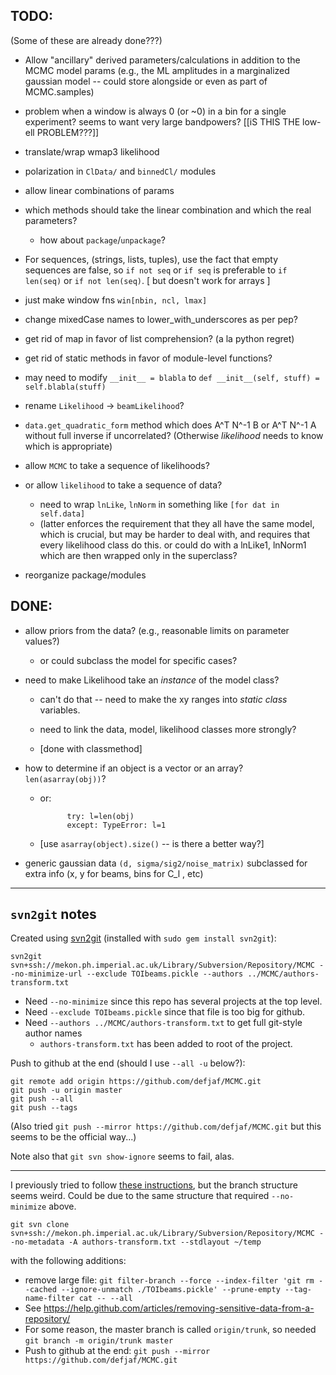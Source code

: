 ## TODO:

(Some of these are already done???)

* Allow "ancillary" derived parameters/calculations in addition to the MCMC model params (e.g., the ML amplitudes in a marginalized gaussian model -- could store alongside or even as part of MCMC.samples)

* problem when a window is always 0 (or ~0) in a bin for a single experiment? seems to want very large bandpowers? [[iS THIS THE low-ell PROBLEM???]]

* translate/wrap wmap3 likelihood

* polarization in `ClData/` and `binnedCl/` modules

* allow linear combinations of params

* which methods should take the linear combination and which the real parameters? 
  * how about `package`/`unpackage`?


* For sequences, (strings, lists, tuples), use the fact that empty
      sequences are false, so `if not seq` or `if seq` is preferable
      to `if len(seq)` or `if not len(seq)`.
  [ but doesn't work for arrays ]

* just make window fns `win[nbin, ncl, lmax]`

* change mixedCase names to lower\_with\_underscores as per pep?

* get rid of map in favor of list comprehension? (a la python regret)

* get rid of static methods in favor of module-level functions?

* may need to modify `__init__ = blabla` to `def __init__(self, stuff) = self.blabla(stuff)`

* rename `Likelihood` -> `beamLikelihood`?

* `data.get_quadratic_form` method which does A^T N^-1 B or A^T N^-1 A without full inverse if uncorrelated? (Otherwise *likelihood* needs to know which is appropriate)

* allow `MCMC` to take a sequence of likelihoods?
   
* or allow `likelihood` to take a sequence of data?
  * need to wrap `lnLike`, `lnNorm` in something like `[for dat in self.data]`
  * (latter enforces the requirement that they all have the same model, which is crucial, but may be harder to deal with, and requires that every likelihood class do this. or could do with a lnLike1, lnNorm1 which are then wrapped only in the superclass?

* reorganize package/modules



## DONE:


* allow priors from the data? (e.g., reasonable limits on parameter values?)
  * or could subclass the model for specific cases?

* need to make Likelihood take an *instance* of the model class?
  * can't do that -- need to make the xy ranges into *static class* variables.

  * need to link the data, model, likelihood classes more strongly?

  * [done with classmethod]

* how to determine if an object is a vector or an array? `len(asarray(obj))`? 
  * or:
  
              try: l=len(obj)
              except: TypeError: l=1

  * [use `asarray(object).size()` -- is there a better way?]

* generic gaussian data `(d, sigma/sig2/noise_matrix)` subclassed for extra info (x, y for beams, bins for C_l , etc)

----

## `svn2git` notes


Created using [svn2git][] (installed with `sudo gem install svn2git`):

    svn2git svn+ssh://mekon.ph.imperial.ac.uk/Library/Subversion/Repository/MCMC --no-minimize-url --exclude TOIbeams.pickle --authors ../MCMC/authors-transform.txt
    
* Need `--no-minimize` since this repo has several projects at the top level.
* Need `--exclude TOIbeams.pickle` since that file is too big for github.
* Need `--authors ../MCMC/authors-transform.txt` to get full git-style author names 
  * `authors-transform.txt` has been added to root of the project.
  

Push to github at the end (should I use `--all -u` below?):

    git remote add origin https://github.com/defjaf/MCMC.git
    git push -u origin master
    git push --all 
    git push --tags

(Also tried `git push --mirror https://github.com/defjaf/MCMC.git` but this seems to be the official way...)

Note also that `git svn show-ignore` seems to fail, alas.

[svn2git]: https://github.com/nirvdrum/svn2git

----

I previously tried to follow [these instructions][1], but the branch structure seems weird. Could be due to the same structure that required `--no-minimize` above.

    git svn clone svn+ssh://mekon.ph.imperial.ac.uk/Library/Subversion/Repository/MCMC --no-metadata -A authors-transform.txt --stdlayout ~/temp

with the following additions:
* remove large file: `git filter-branch --force --index-filter 'git rm --cached --ignore-unmatch ./TOIbeams.pickle' --prune-empty --tag-name-filter cat -- --all`
 * See <https://help.github.com/articles/removing-sensitive-data-from-a-repository/>
* For some reason, the master branch is called `origin/trunk`, so needed `git branch -m origin/trunk master`
* Push to github at the end: `git push --mirror https://github.com/defjaf/MCMC.git`

[1]: http://john.albin.net/git/convert-subversion-to-git
